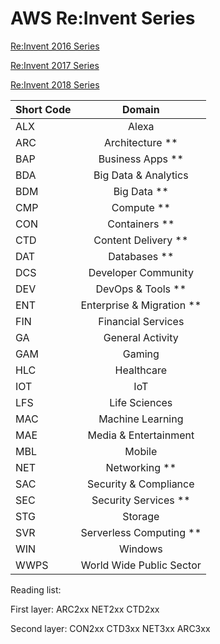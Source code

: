 # AWS Re:Invent Series 

[Re:Invent 2016 Series ](https://jefferyliangnz.github.io/AWS-Docker-Open-Session/2016index.html)

[Re:Invent 2017 Series ](https://jefferyliangnz.github.io/AWS-Docker-Open-Session/2017index.html)

[Re:Invent 2018 Series ](https://jefferyliangnz.github.io/AWS-Docker-Open-Session/2018index.html)

| Short Code | Domain |
| ------- |:--------:|
| ALX|Alexa |
| ARC|Architecture ** |
| BAP|Business Apps ** |
| BDA|Big Data & Analytics |
| BDM|Big Data ** |
| CMP|Compute ** |
| CON|Containers ** |
| CTD|Content Delivery ** |
| DAT|Databases ** |
| DCS|Developer Community |
| DEV|DevOps & Tools ** |
| ENT|Enterprise & Migration ** |
| FIN|Financial Services |
| GA|General Activity |
| GAM|Gaming |
| HLC|Healthcare |
| IOT|IoT |
| LFS|Life Sciences |
| MAC|Machine Learning |
| MAE|Media & Entertainment |
| MBL|Mobile |
| NET|Networking ** |
| SAC|Security & Compliance |
| SEC|Security Services ** |
| STG|Storage
| SVR|Serverless Computing ** |
| WIN|Windows |
| WWPS|World Wide Public Sector |



Reading list:

First layer: ARC2xx NET2xx CTD2xx

Second layer: CON2xx CTD3xx NET3xx ARC3xx


